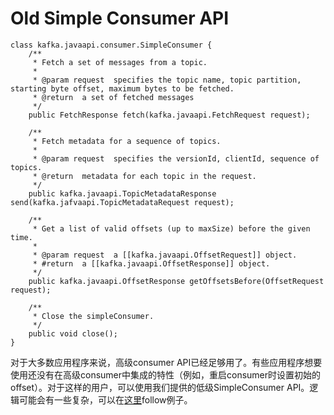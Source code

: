 # Old Simple Consumer API

    class kafka.javaapi.consumer.SimpleConsumer {
        /**
         * Fetch a set of messages from a topic.
         *
         * @param request  specifies the topic name, topic partition, starting byte offset, maximum bytes to be fetched.
         * @return  a set of fetched messages
         */
        public FetchResponse fetch(kafka.javaapi.FetchRequest request);
    
        /**
         * Fetch metadata for a sequence of topics.
         *
         * @param request  specifies the versionId, clientId, sequence of topics.
         * @return  metadata for each topic in the request.
         */
        public kafka.javaapi.TopicMetadataResponse send(kafka.jafvaapi.TopicMetadataRequest request);

        /**
         * Get a list of valid offsets (up to maxSize) before the given time.
         *
         * @param request  a [[kafka.javaapi.OffsetRequest]] object.
         * #return  a [[kafka.javaapi.OffsetResponse]] object.
         */
        public kafka.javaapi.OffsetResponse getOffsetsBefore(OffsetRequest request);

        /**
         * Close the simpleConsumer.
         */
        public void close();
    }

对于大多数应用程序来说，高级consumer API已经足够用了。有些应用程序想要使用还没有在高级consumer中集成的特性（例如，重启consumer时设置初始的offset）。对于这样的用户，可以使用我们提供的低级SimpleConsumer API。逻辑可能会有一些复杂，可以在[这里](https://cwiki.apache.org/confluence/display/KAFKA/0.8.0+SimpleConsumer+Example)follow例子。